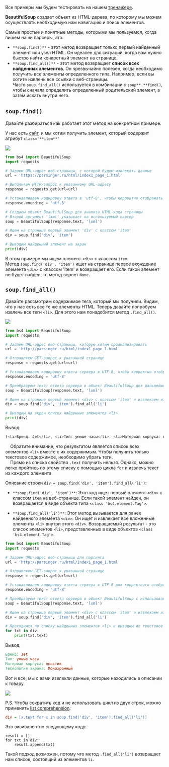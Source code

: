 Все примеры мы будем тестировать на нашем [тренажере](http://parsinger.ru/html/index1_page_1.html). 

**BeautifulSoup** создает объект из HTML-дерева, по которому мы можем осуществлять необходимую нам навигацию и поиск элементов.

Самые простые и понятные методы, которыми мы пользуемся, когда пишем наши парсеры, это: 

- `**soup.find()**` - этот метод возвращает только первый найденный элемент или узел HTML. Он идеален для ситуаций, когда вам нужно быстро найти конкретный элемент на странице.
- `**soup.find_all()**` - этот метод возвращает **список всех найденных элементов**. Он чрезвычайно полезен, когда необходимо получить все элементы определенного типа. Например, если вы хотите извлечь все ссылки с веб-страницы. Часто `soup.find_all()` используется в комбинации с `soup**.**find()`, чтобы сначала определить определенный родительский элемент, а затем искать внутри него.

## **`soup.find()`** 

Давайте разбираться как работает этот метод на конкретном примере. 

У нас есть [сайт](http://parsinger.ru/html/index1_page_1.html), и мы хотим получить элемент, который содержит атрибут `class='**item**'`

![](https://ucarecdn.com/a24d3657-9524-4aa0-bc1b-04b0be8ab900/)

```python
from bs4 import BeautifulSoup  
import requests  

# Задаем URL-адрес веб-страницы, с которой будем извлекать данные
url = 'https://parsinger.ru/html/index1_page_1.html'

# Выполняем HTTP-запрос к указанному URL-адресу
response = requests.get(url=url)

# Устанавливаем кодировку ответа в 'utf-8', чтобы корректно отображать кириллицу
response.encoding = 'utf-8'

# Создаем объект BeautifulSoup для анализа HTML-кода страницы
# Второй аргумент 'lxml' указывает на используемый парсер
soup = BeautifulSoup(response.text, 'lxml')

# Ищем на странице первый элемент 'div' с классом 'item'
div = soup.find('div', 'item')

# Выводим найденный элемент на экран
print(div)
```

В этом примере мы ищем элемент `<div>` с классом `item`. Метод `soup.find('div', 'item')` ищет на странице первое вхождение элемента `<div>` с классом 'item' и возвращает его. Если такой элемент не будет найден, то метод вернет `None`.

## `soup.find_all()`

Давайте рассмотрим содержимое тега, который мы получили. Видим, что у нас есть все те же элементы HTML. Теперь давайте попробуем извлечь все теги `<li>`. Для этого нам понадобится метод `.find_all()`.

![](https://ucarecdn.com/f0a2691d-72f6-4af5-8e7b-08cc84e1598a/)

```python
from bs4 import BeautifulSoup
import requests

# Задаем URL-адрес веб-страницы, которую хотим проанализировать
url = 'http://parsinger.ru/html/index1_page_1.html'

# Отправляем GET-запрос к указанной странице
response = requests.get(url=url)

# Устанавливаем кодировку ответа сервера в UTF-8, чтобы корректно отображать кириллицу
response.encoding = 'utf-8'

# Преобразуем текст ответа сервера в объект BeautifulSoup для дальнейшего анализа
soup = BeautifulSoup(response.text, 'lxml')

# Ищем на странице первый элемент <div> с классом 'item' и извлекаем из него все вложенные элементы <li>
div = soup.find('div', 'item').find_all('li')

# Выводим на экран список найденных элементов <li>
print(div)
```

Вывод:

```javascript
[<li>Бренд: Jet</li>, <li>Тип: умные часы</li>, <li>Материал корпуса: пластик</li>, <li>Технология экрана: Монохромный</li>]
```

    Обратите внимание, что результатом является список всех элементов `<li>` вместе с их содержимым. Чтобы получить только текстовое содержимое, необходимо убрать теги.  
    Прямо из списка свойство `.text` получить нельзя. Однако, можно легко пройтись по этому списку с помощью цикла `for` и извлечь текст из каждого элемента.

Описание строки `div = soup.find('div', 'item').find_all('li')`:

- `**soup.find('div', 'item')**`: Этот код ищет первый элемент `<div>` с классом `item` на веб-странице. Если такой элемент найден, он возвращается в виде объекта типа `<class 'bs4.element.Tag'>`.
    
- `**soup.find_all('li')**`: Этот метод вызывается для ранее найденного элемента `<div>`. Он ищет и извлекает все вложенные элементы `<li>` внутри этого `<div>`. Возвращаемый результат - это список элементов `<li>`, представленных в виде объектов `<class 'bs4.element.Tag'>`.
    

```python
from bs4 import BeautifulSoup
import requests

# Задаем URL-адрес веб-страницы для парсинга
url = 'http://parsinger.ru/html/index1_page_1.html'

# Отправляем GET-запрос к указанной странице
response = requests.get(url=url)

# Устанавливаем кодировку ответа сервера в UTF-8 для корректного отображения текста на кириллице
response.encoding = 'utf-8'

# Преобразуем текст ответа сервера в объект BeautifulSoup с использованием парсера 'lxml'
soup = BeautifulSoup(response.text, 'lxml')

# Ищем на странице первый элемент <div> с классом 'item' и извлекаем из него все вложенные элементы <li>
div = soup.find('div', 'item').find_all('li')

# Проходимся по списку найденных элементов <li> и выводим их текстовое содержимое
for txt in div:
    print(txt.text)
```

Вывод:

```makefile
Бренд: Jet
Тип: умные часы
Материал корпуса: пластик
Технология экрана: Монохромный
```

Вот и все, мы с вами извлекли данные, которые находились в описании к товару.

![](https://ucarecdn.com/ff152416-e0a5-4a8f-864e-bbfadc40e9ae/)

P.S. Чтобы сократить код и не использовать цикл из двух строк, можно применить [list comprehension](https://pyneng.readthedocs.io/ru/latest/book/08_useful_basics/x_comprehensions.html):

```ini
div = [x.text for x in soup.find('div', 'item').find_all('li')]
```

Это эквивалентно следующему коду:

```applescript
result = []
for txt in div:
    result.append(txt)
```

Такой подход возможен, потому что метод `.find_all('li')` возвращает нам список, состоящий из элементов `li`.